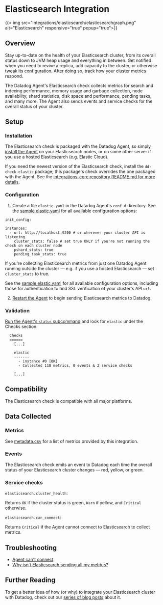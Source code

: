 # Elasticsearch Integration
{{< img src="integrations/elasticsearch/elasticsearchgraph.png" alt="Elasticsearch" responsive="true" popup="true">}}

## Overview

Stay up-to-date on the health of your Elasticsearch cluster, from its overall status down to JVM heap usage and everything in between. Get notified when you need to revive a replica, add capacity to the cluster, or otherwise tweak its configuration. After doing so, track how your cluster metrics respond.

The Datadog Agent's Elasticsearch check collects metrics for search and indexing performance, memory usage and garbage collection, node availability, shard statistics, disk space and performance, pending tasks, and many more. The Agent also sends events and service checks for the overall status of your cluster.

## Setup
### Installation

The Elasticsearch check is packaged with the Datadog Agent, so simply [install the Agent](https://app.datadoghq.com/account/settings#agent) on your Elasticsearch nodes, or on some other server if you use a hosted Elasticsearch (e.g. Elastic Cloud).

If you need the newest version of the Elasticsearch check, install the `dd-check-elastic` package; this package's check overrides the one packaged with the Agent. See the [integrations-core repository README.md for more details](https://docs.datadoghq.com/agent/faq/install-core-extra/).

### Configuration

1. Create a file `elastic.yaml` in the Datadog Agent's `conf.d` directory. See the [sample elastic.yaml](https://github.com/DataDog/integrations-core/blob/master/elastic/conf.yaml.example) for all available configuration options:

```
init_config:

instances:
  - url: http://localhost:9200 # or wherever your cluster API is listening
    cluster_stats: false # set true ONLY if you're not running the check on each cluster node
    pshard_stats: true
    pending_task_stats: true
```

If you're collecting Elasticsearch metrics from just one Datadog Agent running outside the cluster — e.g. if you use a hosted Elasticsearch — set `cluster_stats` to true.

See the [sample elastic.yaml](https://github.com/Datadog/integrations-core/blob/master/elastic/conf.yaml.example) for all available configuration options, including those for authentication to and SSL verification of your cluster's API `url`.

2. [Restart the Agent](https://docs.datadoghq.com/agent/faq/agent-commands/#start-stop-restart-the-agent) to begin sending Elasticsearch metrics to Datadog.

### Validation

[Run the Agent's `status` subcommand](https://docs.datadoghq.com/agent/faq/agent-commands/#agent-status-and-information) and look for `elastic` under the Checks section:

```
  Checks
  ======
    [...]

    elastic
    -------
      - instance #0 [OK]
      - Collected 118 metrics, 0 events & 2 service checks

    [...]
```

## Compatibility

The Elasticsearch check is compatible with all major platforms.

## Data Collected
### Metrics

See [metadata.csv](https://github.com/DataDog/integrations-core/blob/master/elastic/metadata.csv) for a list of metrics provided by this integration.

### Events

The Elasticsearch check emits an event to Datadog each time the overall status of your Elasticsearch cluster changes — red, yellow, or green.

### Service checks

`elasticsearch.cluster_health`:

Returns `OK` if the cluster status is green, `Warn` if yellow, and `Critical` otherwise.

`elasticsearch.can_connect`:

Returns `Critical` if the Agent cannot connect to Elasticsearch to collect metrics.

## Troubleshooting

* [Agent can't connect](https://docs.datadoghq.com/integrations/faq/elastic-agent-can-t-connect)
* [Why isn't Elasticsearch sending all my metrics?](/integrations/faq/why-isn-t-elasticsearch-sending-all-my-metrics)

## Further Reading
To get a better idea of how (or why) to integrate your Elasticsearch cluster with Datadog, check out our [series of blog posts](https://www.datadoghq.com/blog/monitor-elasticsearch-performance-metrics/) about it.
